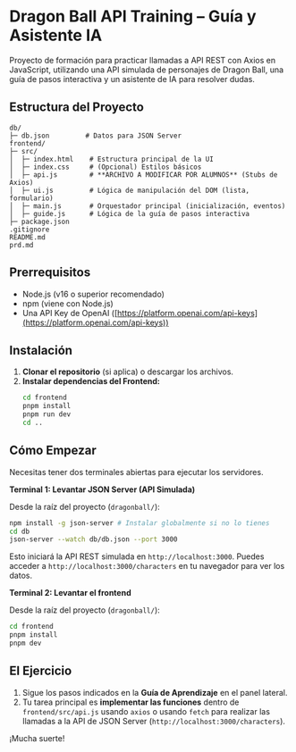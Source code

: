 # Dragon Ball API Training – Guía y Asistente IA

Proyecto de formación para practicar llamadas a API REST con Axios en JavaScript, utilizando una API simulada de personajes de Dragon Ball, una guía de pasos interactiva y un asistente de IA para resolver dudas.

## Estructura del Proyecto

```
db/
├─ db.json         # Datos para JSON Server
frontend/
├─ src/
│  ├─ index.html    # Estructura principal de la UI
│  ├─ index.css     # (Opcional) Estilos básicos
│  ├─ api.js        # **ARCHIVO A MODIFICAR POR ALUMNOS** (Stubs de Axios)
│  ├─ ui.js         # Lógica de manipulación del DOM (lista, formulario)
│  ├─ main.js       # Orquestador principal (inicialización, eventos)
│  ├─ guide.js      # Lógica de la guía de pasos interactiva
├─ package.json
.gitignore
README.md
prd.md
```

## Prerrequisitos

- Node.js (v16 o superior recomendado)
- npm (viene con Node.js)
- Una API Key de OpenAI ([https://platform.openai.com/api-keys](https://platform.openai.com/api-keys))

## Instalación

1.  **Clonar el repositorio** (si aplica) o descargar los archivos.
2.  **Instalar dependencias del Frontend:**
    ```bash
    cd frontend
    pnpm install
    pnpm run dev
    cd ..
    ```


## Cómo Empezar

Necesitas tener dos terminales abiertas para ejecutar los servidores.

**Terminal 1: Levantar JSON Server (API Simulada)**

Desde la raíz del proyecto (`dragonball/`):

```bash
npm install -g json-server # Instalar globalmente si no lo tienes
cd db
json-server --watch db/db.json --port 3000
```

Esto iniciará la API REST simulada en `http://localhost:3000`. Puedes acceder a `http://localhost:3000/characters` en tu navegador para ver los datos.

**Terminal 2: Levantar el frontend**

Desde la raíz del proyecto (`dragonball/`):

```bash
cd frontend
pnpm install
pnpm dev
```

## El Ejercicio

1.  Sigue los pasos indicados en la **Guía de Aprendizaje** en el panel lateral.
2.  Tu tarea principal es **implementar las funciones** dentro de `frontend/src/api.js` usando `axios` o usando `fetch` para realizar las llamadas a la API de JSON Server (`http://localhost:3000/characters`).

¡Mucha suerte! 